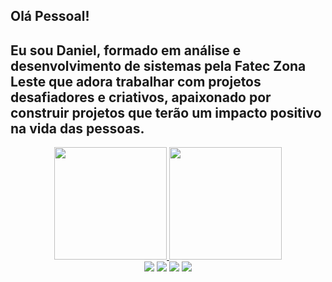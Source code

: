 ## Olá Pessoal!

## Eu sou Daniel, formado em análise e desenvolvimento de sistemas pela Fatec Zona Leste que adora trabalhar com projetos desafiadores e criativos, apaixonado por construir projetos que terão um impacto positivo na vida das pessoas.

<div align="center">
  <a href="https://github.com/danimlds">
  <img height="180em" src="https://github-readme-stats.vercel.app/api?username=danimlds&show_icons=true&theme=radical&include_all_commits=true&count_private=true"/>
  <img height="180em" src="https://github-readme-stats.vercel.app/api/top-langs/?username=danimlds&layout=compact&langs_count=7&theme=radical"/>
</div>

<div align="center"> 
  <a href="https://www.youtube.com/channel/UCC1Jo-znuUXHggxg9E8UkBg" target="_blank"><img src="https://img.shields.io/badge/YouTube-FF0000?style=for-the-badge&logo=youtube&logoColor=white" target="_blank"></a>
  <a href="https://instagram.com/danimlds" target="_blank"><img src="https://img.shields.io/badge/-Instagram-%23E4405F?style=for-the-badge&logo=instagram&logoColor=white" target="_blank"></a>
 	<a href="https://www.twitch.tv/danimlds" target="_blank"><img src="https://img.shields.io/badge/Twitch-9146FF?style=for-the-badge&logo=twitch&logoColor=white" target="_blank"></a>
 </a> 
  <a href = "mailto:daniel.mlds@gmail.com"><img src="https://img.shields.io/badge/-Gmail-%23333?style=for-the-badge&logo=gmail&logoColor=white" target="_blank"></a>
</div>
